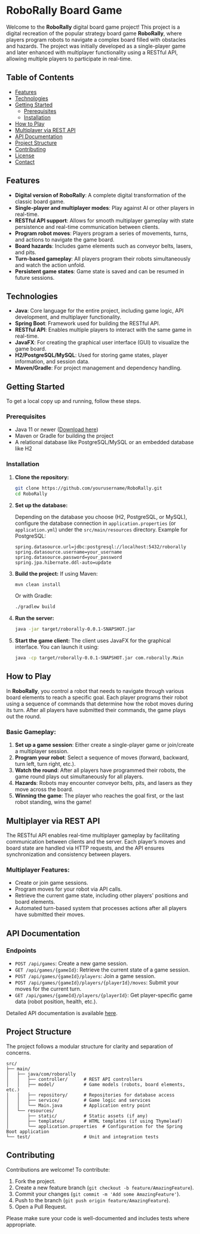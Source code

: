 # RoboRally Board Game

Welcome to the **RoboRally** digital board game project! This project is a digital recreation of the popular strategy board game **RoboRally**, where players program robots to navigate a complex board filled with obstacles and hazards. The project was initially developed as a single-player game and later enhanced with multiplayer functionality using a RESTful API, allowing multiple players to participate in real-time.

## Table of Contents

- [Features](#features)
- [Technologies](#technologies)
- [Getting Started](#getting-started)
  - [Prerequisites](#prerequisites)
  - [Installation](#installation)
- [How to Play](#how-to-play)
- [Multiplayer via REST API](#multiplayer-via-rest-api)
- [API Documentation](#api-documentation)
- [Project Structure](#project-structure)
- [Contributing](#contributing)
- [License](#license)
- [Contact](#contact)

## Features

- **Digital version of RoboRally**: A complete digital transformation of the classic board game.
- **Single-player and multiplayer modes**: Play against AI or other players in real-time.
- **RESTful API support**: Allows for smooth multiplayer gameplay with state persistence and real-time communication between clients.
- **Program robot moves**: Players program a series of movements, turns, and actions to navigate the game board.
- **Board hazards**: Includes game elements such as conveyor belts, lasers, and pits.
- **Turn-based gameplay**: All players program their robots simultaneously and watch the action unfold.
- **Persistent game states**: Game state is saved and can be resumed in future sessions.

## Technologies

- **Java**: Core language for the entire project, including game logic, API development, and multiplayer functionality.
- **Spring Boot**: Framework used for building the RESTful API.
- **RESTful API**: Enables multiple players to interact with the same game in real-time.
- **JavaFX**: For creating the graphical user interface (GUI) to visualize the game board.
- **H2/PostgreSQL/MySQL**: Used for storing game states, player information, and session data.
- **Maven/Gradle**: For project management and dependency handling.

## Getting Started

To get a local copy up and running, follow these steps.

### Prerequisites

- Java 11 or newer ([Download here](https://www.oracle.com/java/technologies/javase-jdk11-downloads.html))
- Maven or Gradle for building the project
- A relational database like PostgreSQL/MySQL or an embedded database like H2

### Installation

1. **Clone the repository:**
   ```bash
   git clone https://github.com/yourusername/RoboRally.git
   cd RoboRally
   ```

2. **Set up the database:**

   Depending on the database you choose (H2, PostgreSQL, or MySQL), configure the database connection in `application.properties` (or `application.yml`) under the `src/main/resources` directory. Example for PostgreSQL:
   ```properties
   spring.datasource.url=jdbc:postgresql://localhost:5432/roborally
   spring.datasource.username=your_username
   spring.datasource.password=your_password
   spring.jpa.hibernate.ddl-auto=update
   ```

3. **Build the project:**
   If using Maven:
   ```bash
   mvn clean install
   ```
   Or with Gradle:
   ```bash
   ./gradlew build
   ```

4. **Run the server:**
   ```bash
   java -jar target/roborally-0.0.1-SNAPSHOT.jar
   ```

5. **Start the game client:**
   The client uses JavaFX for the graphical interface. You can launch it using:
   ```bash
   java -cp target/roborally-0.0.1-SNAPSHOT.jar com.roborally.Main
   ```

## How to Play

In **RoboRally**, you control a robot that needs to navigate through various board elements to reach a specific goal. Each player programs their robot using a sequence of commands that determine how the robot moves during its turn. After all players have submitted their commands, the game plays out the round.

### Basic Gameplay:

1. **Set up a game session**: Either create a single-player game or join/create a multiplayer session.
2. **Program your robot**: Select a sequence of moves (forward, backward, turn left, turn right, etc.).
3. **Watch the round**: After all players have programmed their robots, the game round plays out simultaneously for all players.
4. **Hazards**: Robots may encounter conveyor belts, pits, and lasers as they move across the board.
5. **Winning the game**: The player who reaches the goal first, or the last robot standing, wins the game!

## Multiplayer via REST API

The RESTful API enables real-time multiplayer gameplay by facilitating communication between clients and the server. Each player’s moves and board state are handled via HTTP requests, and the API ensures synchronization and consistency between players.

### Multiplayer Features:
- Create or join game sessions.
- Program moves for your robot via API calls.
- Retrieve the current game state, including other players' positions and board elements.
- Automated turn-based system that processes actions after all players have submitted their moves.

## API Documentation

### Endpoints

- `POST /api/games`: Create a new game session.
- `GET /api/games/{gameId}`: Retrieve the current state of a game session.
- `POST /api/games/{gameId}/players`: Join a game session.
- `POST /api/games/{gameId}/players/{playerId}/moves`: Submit your moves for the current turn.
- `GET /api/games/{gameId}/players/{playerId}`: Get player-specific game data (robot position, health, etc.).

Detailed API documentation is available [here](path/to/api-docs).

## Project Structure

The project follows a modular structure for clarity and separation of concerns.

```
src/
├── main/
│   ├── java/com/roborally
│   │   ├── controller/      # REST API controllers
│   │   ├── model/           # Game models (robots, board elements, etc.)
│   │   ├── repository/      # Repositories for database access
│   │   ├── service/         # Game logic and services
│   │   └── Main.java        # Application entry point
│   └── resources/
│       ├── static/          # Static assets (if any)
│       ├── templates/       # HTML templates (if using Thymeleaf)
│       └── application.properties  # Configuration for the Spring Boot application
└── test/                    # Unit and integration tests
```

## Contributing

Contributions are welcome! To contribute:

1. Fork the project.
2. Create a new feature branch (`git checkout -b feature/AmazingFeature`).
3. Commit your changes (`git commit -m 'Add some AmazingFeature'`).
4. Push to the branch (`git push origin feature/AmazingFeature`).
5. Open a Pull Request.

Please make sure your code is well-documented and includes tests where appropriate.

